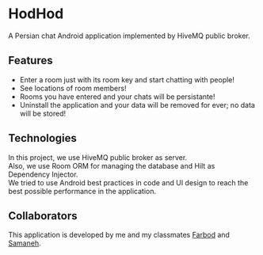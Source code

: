 # HodHod
A Persian chat Android application implemented by HiveMQ public broker.

## Features
* Enter a room just with its room key and start chatting with people!
* See locations of room members!
* Rooms you have entered and your chats will be persistante!
* Uninstall the application and your data will be removed for ever; no data will be stored!

## Technologies
In this project, we use HiveMQ public broker as server.<br>
Also, we use Room ORM for managing the database and Hilt as Dependency Injector.<br>
We tried to use Android best practices in code and UI design to reach the best possible performance in the application.

## Collaborators
This application is developed by me and my classmates [Farbod](https://github.com/farbodxrs) and [Samaneh](https://github.com/samaneh-yari).
